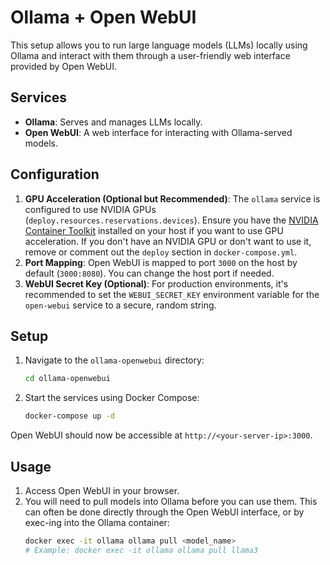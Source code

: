 # Ollama + Open WebUI

This setup allows you to run large language models (LLMs) locally using Ollama and interact with them through a user-friendly web interface provided by Open WebUI.

## Services

-   **Ollama**: Serves and manages LLMs locally.
-   **Open WebUI**: A web interface for interacting with Ollama-served models.

## Configuration

1.  **GPU Acceleration (Optional but Recommended)**: The `ollama` service is configured to use NVIDIA GPUs (`deploy.resources.reservations.devices`). Ensure you have the [NVIDIA Container Toolkit](https://docs.nvidia.com/datacenter/cloud-native/container-toolkit/latest/install-guide.html) installed on your host if you want to use GPU acceleration. If you don't have an NVIDIA GPU or don't want to use it, remove or comment out the `deploy` section in `docker-compose.yml`.
2.  **Port Mapping**: Open WebUI is mapped to port `3000` on the host by default (`3000:8080`). You can change the host port if needed.
3.  **WebUI Secret Key (Optional)**: For production environments, it's recommended to set the `WEBUI_SECRET_KEY` environment variable for the `open-webui` service to a secure, random string.

## Setup

1.  Navigate to the `ollama-openwebui` directory:
    ```bash
    cd ollama-openwebui
    ```
2.  Start the services using Docker Compose:
    ```bash
    docker-compose up -d
    ```

Open WebUI should now be accessible at `http://<your-server-ip>:3000`.

## Usage

1.  Access Open WebUI in your browser.
2.  You will need to pull models into Ollama before you can use them. This can often be done directly through the Open WebUI interface, or by exec-ing into the Ollama container:
    ```bash
    docker exec -it ollama ollama pull <model_name> 
    # Example: docker exec -it ollama ollama pull llama3
    ```
 